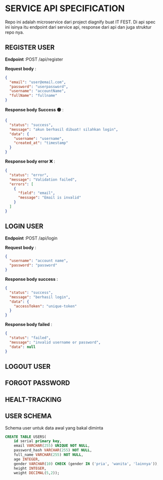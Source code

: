 # SERVICE API SPECIFICATION

Repo ini adalah microservice dari project diagnify buat IT FEST. Di api spec ini isinya itu
endpoint dari service api, response dari api dan juga struktur repo nya.

## REGISTER USER

**Endpoint** :POST /api/register

**Request body** :

```json
{
  "email": "user@email.com",
  "password": "userpassword",
  "username": "accountName",
  "fullName": "fullname"
}
```

**Response body Success 🟢** :

```json
{
  "status": "success",
  "message": "akun berhasil dibuat! silahkan login",
  "data": {
    "username": "username",
    "created_at": "timestamp"
  }
}
```

**Response body error ❌** :

```json
{
  "status": "error",
  "message": "Validation failed",
  "errors": [
    {
      "field": "email",
      "message": "Email is invalid"
    }
  ]
}
```

## LOGIN USER

**Endpoint** :POST /api/login

**Request body** :

```json
{
  "username": "account name",
  "password": "password"
}
```

**Response body success** :

```json
{
  "status": "success",
  "message": "berhasil login",
  "data": {
    "accessToken": "unique-token"
  }
}
```

**Response body failed** :

```json
{
  "status": "failed",
  "message": "invalid username or password",
  "data": null
}
```

## LOGOUT USER

## FORGOT PASSWORD

## HEALT-TRACKING

## USER SCHEMA

Schema user untuk data awal yang bakal diminta

```sql
CREATE TABLE USERS(
    id serial primary key,
    email VARCHAR(255) UNIQUE NOT NULL,
    password_hash VARCHAR(255) NOT NULL,
    full_name VARCHAR(255) NOT NULL,
    age INTEGER,
    gender VARCHAR(10) CHECK (gender IN ('pria', 'wanita', 'lainnya')),
    height INTEGER,
    weight DECIMAL(5,2));
```

